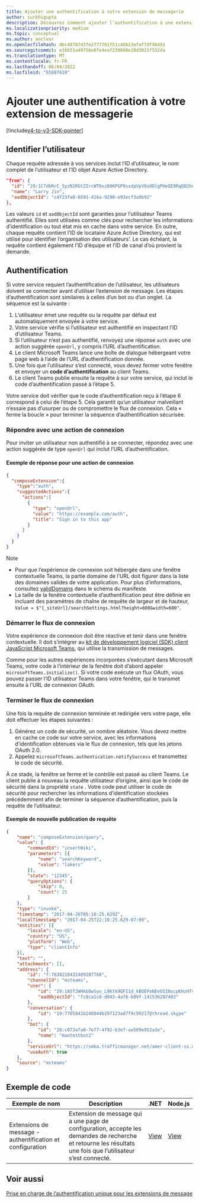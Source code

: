 ```yaml
---
title: Ajouter une authentification à votre extension de messagerie
author: surbhigupta
description: Découvrez comment ajouter l’authentification à une extension de messagerie à l’aide d’exemples de code et d’exemples
ms.localizationpriority: medium
ms.topic: conceptual
ms.author: anclear
ms.openlocfilehash: dbc49707d3fe2777761f51c46b23efaf7df96491
ms.sourcegitcommit: e16b51a49756e0fe4eaf239898e28d3021f552da
ms.translationtype: MT
ms.contentlocale: fr-FR
ms.lasthandoff: 06/04/2022
ms.locfileid: "65887610"
---
```

# <a name="add-authentication-to-your-message-extension"></a>Ajouter une authentification à votre extension de messagerie

[!include[v4-to-v3-SDK-pointer](~/includes/v4-to-v3-pointer-me.md)]

## <a name="identify-the-user"></a>Identifier l’utilisateur

Chaque requête adressée à vos services inclut l’ID d’utilisateur, le nom complet de l’utilisateur et l’ID objet Azure Active Directory.

```json
"from": {
  "id": "29:1C7dbRrC_5yzN1RGtZIrcWT0xz88KPGP9sxdpVpV8sODlgPHeQE9RqQ02hnpuKzy6zZ-AaZx6swUOMj_Dsdse3TQ4sIaeebbFBF-VgjJy_nY",
  "name": "Larry Jin",
  "aadObjectId": "cd723fa0-0591-416a-9290-e93ecf3a9b92"
},
```

Les valeurs `id` et `aadObjectId` sont garanties pour l’utilisateur Teams authentifié. Elles sont utilisées comme clés pour rechercher les informations d’identification ou tout état mis en cache dans votre service. En outre, chaque requête contient l’ID de locataire Azure Active Directory, qui est utilisé pour identifier l’organisation des utilisateurs’. Le cas échéant, la requête contient également l’ID d’équipe et l’ID de canal d’où provient la demande.

## <a name="authentication"></a>Authentification

Si votre service requiert l’authentification de l’utilisateur, les utilisateurs doivent se connecter avant d’utiliser l’extension de message. Les étapes d’authentification sont similaires à celles d’un bot ou d’un onglet. La séquence est la suivante :

1. L’utilisateur émet une requête ou la requête par défaut est automatiquement envoyée à votre service.
1. Votre service vérifie si l’utilisateur est authentifié en inspectant l’ID d’utilisateur Teams.
1. Si l’utilisateur n’est pas authentifié, renvoyez une réponse `auth` avec une action suggérée `openUrl`, y compris l’URL d’authentification.
1. Le client Microsoft Teams lance une boîte de dialogue hébergeant votre page web à l’aide de l’URL d’authentification donnée.
1. Une fois que l’utilisateur s’est connecté, vous devez fermer votre fenêtre et envoyer un **code d’authentification** au client Teams.
1. Le client Teams publie ensuite la requête à sur votre service, qui inclut le code d’authentification passé à l’étape 5.

Votre service doit vérifier que le code d’authentification reçu à l’étape 6 correspond à celui de l’étape 5. Cela garantit qu’un utilisateur malveillant n’essaie pas d’usurper ou de compromettre le flux de connexion. Cela « ferme la boucle » pour terminer la séquence d’authentification sécurisée.

### <a name="respond-with-a-sign-in-action"></a>Répondre avec une action de connexion

Pour inviter un utilisateur non authentifié à se connecter, répondez avec une action suggérée de type `openUrl` qui inclut l’URL d’authentification.

#### <a name="response-example-for-a-sign-in-action"></a>Exemple de réponse pour une action de connexion

```json
{
  "composeExtension":{
    "type":"auth",
    "suggestedActions":{
      "actions":[
        {
          "type": "openUrl",
          "value": "https://example.com/auth",
          "title": "Sign in to this app"
        }
      ]
    }
  }
}
```

> [!NOTE]
>
> * Pour que l’expérience de connexion soit hébergée dans une fenêtre contextuelle Teams, la partie domaine de l’URL doit figurer dans la liste des domaines valides de votre application. Pour plus d’informations, consultez [validDomains](~/resources/schema/manifest-schema.md#validdomains) dans le schéma du manifeste.
> * La taille de la fenêtre contextuelle d’authentification peut être définie en incluant des paramètres de chaîne de requête de largeur et de hauteur, `Value = $"{_siteUrl}/searchSettings.html?height=600&width=600"`.

### <a name="start-the-sign-in-flow"></a>Démarrer le flux de connexion

Votre expérience de connexion doit être réactive et tenir dans une fenêtre contextuelle. Il doit s’intégrer au [kit de développement logiciel (SDK) client JavaScript Microsoft Teams](/javascript/api/overview/msteams-client), qui utilise la transmission de messages.

Comme pour les autres expériences incorporées s’exécutant dans Microsoft Teams, votre code à l’intérieur de la fenêtre doit d’abord appeler `microsoftTeams.initialize()`. Si votre code exécute un flux OAuth, vous pouvez passer l’ID utilisateur Teams dans votre fenêtre, qui le transmet ensuite à l’URL de connexion OAuth.

### <a name="complete-the-sign-in-flow"></a>Terminer le flux de connexion

Une fois la requête de connexion terminée et redirigée vers votre page, elle doit effectuer les étapes suivantes :

1. Générez un code de sécurité, un nombre aléatoire. Vous devez mettre en cache ce code sur votre service, avec les informations d’identification obtenues via le flux de connexion, tels que les jetons OAuth 2.0.
1. Appelez `microsoftTeams.authentication.notifySuccess` et transmettez le code de sécurité.

À ce stade, la fenêtre se ferme et le contrôle est passé au client Teams. Le client publie à nouveau la requête utilisateur d’origine, ainsi que le code de sécurité dans la propriété `state` . Votre code peut utiliser le code de sécurité pour rechercher les informations d’identification stockées précédemment afin de terminer la séquence d’authentification, puis la requête de l’utilisateur.

#### <a name="reissued-request-example"></a>Exemple de nouvelle publication de requête

```json
{
    "name": "composeExtension/query",
    "value": {
        "commandId": "insertWiki",
        "parameters": [{
            "name": "searchKeyword",
            "value": "lakers"
        }],
        "state": "12345",
        "queryOptions": {
            "skip": 0,
            "count": 25
        }
    },
    "type": "invoke",
    "timestamp": "2017-04-26T05:18:25.629Z",
    "localTimestamp": "2017-04-25T22:18:25.629-07:00",
    "entities": [{
        "locale": "en-US",
        "country": "US",
        "platform": "Web",
        "type": "clientInfo"
    }],
    "text": "",
    "attachments": [],
    "address": {
        "id": "f:7638210432489287768",
        "channelId": "msteams",
        "user": {
            "id": "29:1A5TJWHkbOwSyu_L9Ktk9QFI1d_kBOEPeNEeO1INscpKHzHTvWfiau5AX_6y3SuiOby-r73dzHJ17HipUWqGPgw",
            "aadObjectId": "fc8ca1c0-d043-4af6-b09f-141536207403"
        },
        "conversation": {
            "id": "19:7705841b240044b297123ad7f9c99217@thread.skype"
        },
        "bot": {
            "id": "28:c073afa8-7e77-4f92-b3e7-aa589e952a3e",
            "name": "maotestbot2"
        },
        "serviceUrl": "https://smba.trafficmanager.net/amer-client-ss.msg/",
        "useAuth": true
    },
    "source": "msteams"
}
```

## <a name="code-sample"></a>Exemple de code

|**Exemple de nom** | **Description** |**.NET** | **Node.js**|
|----------------|-----------------|--------------|----------------|
|Extensions de message - authentification et configuration | Extension de message qui a une page de configuration, accepte les demandes de recherche et retourne les résultats une fois que l’utilisateur s’est connecté. |[View](https://github.com/microsoft/BotBuilder-Samples/tree/main/samples/csharp_dotnetcore/52.teams-messaging-extensions-search-auth-config)|[View](https://github.com/microsoft/BotBuilder-Samples/blob/main/samples/javascript_nodejs/52.teams-messaging-extensions-search-auth-config)|

## <a name="see-also"></a>Voir aussi

[Prise en charge de l’authentification unique pour les extensions de message](~/messaging-extensions/how-to/enable-sso-auth-me.md)
